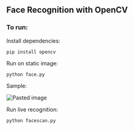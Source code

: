 ## Face Recognition with OpenCV
### To run:
Install dependencies:
```
pip install opencv
```
Run on static image:
```
python face.py
```
Sample:

![Pasted image](https://github.com/user-attachments/assets/f2235f3a-4e1c-43b3-a06f-89ea4d6de027)


Run live recognition:
```python
python facescan.py
```
